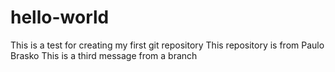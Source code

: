 # hello-world
This is a test for creating my first git repository
This repository is from Paulo Brasko
This is a third message from a branch
